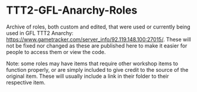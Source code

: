 # TTT2-GFL-Anarchy-Roles

Archive of roles, both custom and edited, that were used or currently being used in GFL TTT2 Anarchy: https://www.gametracker.com/server_info/92.119.148.100:27015/.
These will not be fixed nor changed as these are published here to make it easier for people to access them or view the code.

Note: some roles may have items that require other workshop items to function properly, or are simply included to give credit to the source of the original item.
These will usually include a link in their folder to their respective item.
 
